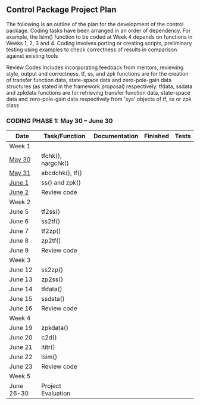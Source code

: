 ## Control Package Project Plan

The following is an outline of the plan for the development of the control package. Coding tasks have been arranged in an order of dependency. For example, the lsim() function to be coded at Week 4 depends on functions in Weeks 1, 2, 3 and 4.
Coding involves porting or creating scripts, preliminary testing using examples to check correctness of results in comparison against existing tools

Review Codes includes incorporating feedback from mentors, reviewing style, output and correctness.
tf, ss, and zpk functions are for the creation of transfer function data, state-space data and zero-pole-gain data structures (as stated in the framework proposal) respectively.
tfdata, ssdata and zpkdata functions are for retrieving transfer function data, state-space data and zero-pole-gain data respectively from 'sys' objects of tf, ss or zpk class

### CODING PHASE 1:  May 30 – June 30

| Date   |  Task/Function     | Documentation | Finished | Tests |
|--------|--------------------|---------------|----------|-------|
| Week 1 |                    |               |          |       |
| [May 30](project_reports/week1.md#day-1---may-30) | tfchk(), nargchk() |               |          |       |
| [May 31](project_reports/week1.md#day-2---may-30) | abcdchk(), tf()    |               |          |       |
| [June 1](project_reports/week1.md#day-3---may-30) | ss() and zpk()     |               |          |       |
| [June 2](project_reports/week1.md#day-4---may-30) | Review code        |               |          |       |
| Week 2 |                    |               |          |       |
| June 5 | tf2ss()            |               |          |       |
| June 6 | ss2tf()            |               |          |       |
| June 7 | tf2zp()            |               |          |       |
| June 8 | zp2tf()            |               |          |       |
| June 9 | Review code        |               |          |       |
| Week 3 |                    |               |          |       |
| June 12 | ss2zp()           |               |          |       |
| June 13 | zp2ss()           |               |          |       |
| June 14 | tfdata()          |               |          |       |
| June 15 | ssdata()          |               |          |       |
| June 16 | Review code        |               |          |       |
| Week 4 |                    |               |          |       |
| June 19 | zpkdata()        |               |          |       |
| June 20 | c2d()             |               |          |       |
| June 21 | ltitr()           |               |          |       |
| June 22 | lsim()            |               |          |       |
| June 23 | Review code        |               |          |       |
| Week 5 |                    |               |          |       |
| June 26-30 | Project Evaluation        |               |          |       |

